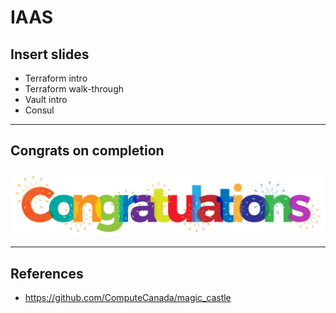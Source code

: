 # IAAS

## Insert slides

* Terraform intro
* Terraform walk-through
* Vault intro
* Consul

---

## Congrats on completion


![](../artwork/congrats.png)

---

## References

* https://github.com/ComputeCanada/magic_castle

